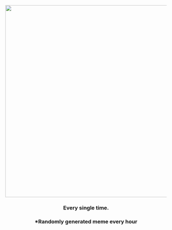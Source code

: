 <p align="center">
        <img src="https://i.redd.it/a7omaijglzv91.gif" width="600" height="600">
        </p>
        <h3 align="center">Every single time.</h3>
        <h3 align="center">*Randomly generated meme every hour</h3>
    